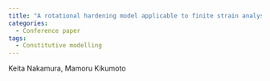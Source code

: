 ```yaml
---
title: "A rotational hardening model applicable to finite strain analysis based on multiplicative decomposition of plastic deformation gradient tensor"
categories:
  - Conference paper
tags:
  - Constitutive modelling
---
```


Keita Nakamura, Mamoru Kikumoto
